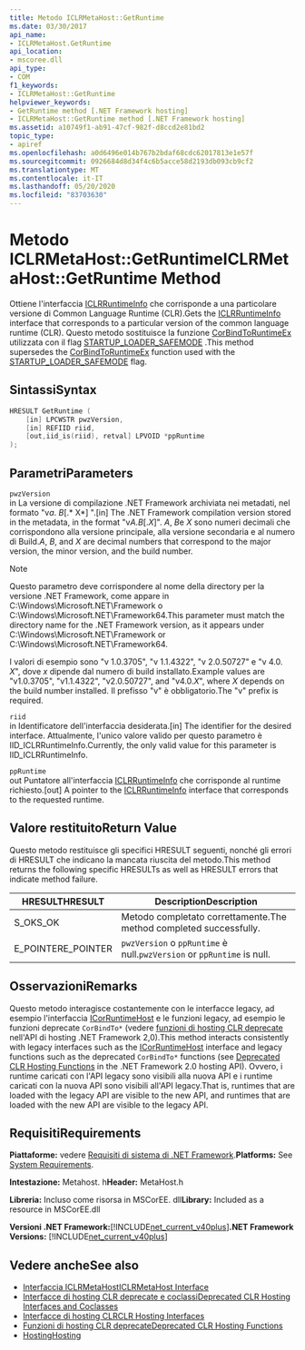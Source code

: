 ```yaml
---
title: Metodo ICLRMetaHost::GetRuntime
ms.date: 03/30/2017
api_name:
- ICLRMetaHost.GetRuntime
api_location:
- mscoree.dll
api_type:
- COM
f1_keywords:
- ICLRMetaHost::GetRuntime
helpviewer_keywords:
- GetRuntime method [.NET Framework hosting]
- ICLRMetaHost::GetRuntime method [.NET Framework hosting]
ms.assetid: a10749f1-ab91-47cf-982f-d8ccd2e81bd2
topic_type:
- apiref
ms.openlocfilehash: a0d6496e014b767b2bdaf68cdc62017813e1e57f
ms.sourcegitcommit: 0926684d8d34f4c6b5acce58d2193db093cb9cf2
ms.translationtype: MT
ms.contentlocale: it-IT
ms.lasthandoff: 05/20/2020
ms.locfileid: "83703630"
---
```

# <a name="iclrmetahostgetruntime-method"></a><span data-ttu-id="f40ae-102">Metodo ICLRMetaHost::GetRuntime</span><span class="sxs-lookup"><span data-stu-id="f40ae-102">ICLRMetaHost::GetRuntime Method</span></span>
<span data-ttu-id="f40ae-103">Ottiene l'interfaccia [ICLRRuntimeInfo](../../../../docs/framework/unmanaged-api/hosting/iclrruntimeinfo-interface.md) che corrisponde a una particolare versione di Common Language Runtime (CLR).</span><span class="sxs-lookup"><span data-stu-id="f40ae-103">Gets the [ICLRRuntimeInfo](../../../../docs/framework/unmanaged-api/hosting/iclrruntimeinfo-interface.md) interface that corresponds to a particular version of the common language runtime (CLR).</span></span> <span data-ttu-id="f40ae-104">Questo metodo sostituisce la funzione [CorBindToRuntimeEx](../../../../docs/framework/unmanaged-api/hosting/corbindtoruntimeex-function.md) utilizzata con il flag [STARTUP_LOADER_SAFEMODE](startup-flags-enumeration.md) .</span><span class="sxs-lookup"><span data-stu-id="f40ae-104">This method supersedes the [CorBindToRuntimeEx](../../../../docs/framework/unmanaged-api/hosting/corbindtoruntimeex-function.md) function used with the [STARTUP_LOADER_SAFEMODE](startup-flags-enumeration.md) flag.</span></span>  
  
## <a name="syntax"></a><span data-ttu-id="f40ae-105">Sintassi</span><span class="sxs-lookup"><span data-stu-id="f40ae-105">Syntax</span></span>  
  
```cpp  
HRESULT GetRuntime (  
    [in] LPCWSTR pwzVersion,  
    [in] REFIID riid,  
    [out,iid_is(riid), retval] LPVOID *ppRuntime  
);  
```  
  
## <a name="parameters"></a><span data-ttu-id="f40ae-106">Parametri</span><span class="sxs-lookup"><span data-stu-id="f40ae-106">Parameters</span></span>  
 `pwzVersion`  
 <span data-ttu-id="f40ae-107">in La versione di compilazione .NET Framework archiviata nei metadati, nel formato "v*a*. *B*[.\* X\*] ".</span><span class="sxs-lookup"><span data-stu-id="f40ae-107">[in] The .NET Framework compilation version stored in the metadata, in the format "v*A*.*B*[.*X*]".</span></span> <span data-ttu-id="f40ae-108">*A*, *B*e *X* sono numeri decimali che corrispondono alla versione principale, alla versione secondaria e al numero di Build.</span><span class="sxs-lookup"><span data-stu-id="f40ae-108">*A*, *B*, and *X* are decimal numbers that correspond to the major version, the minor version, and the build number.</span></span>  
  
> [!NOTE]
> <span data-ttu-id="f40ae-109">Questo parametro deve corrispondere al nome della directory per la versione .NET Framework, come appare in C:\Windows\Microsoft.NET\Framework o C:\Windows\Microsoft.NET\Framework64.</span><span class="sxs-lookup"><span data-stu-id="f40ae-109">This parameter must match the directory name for the .NET Framework version, as it appears under C:\Windows\Microsoft.NET\Framework or C:\Windows\Microsoft.NET\Framework64.</span></span>  
  
 <span data-ttu-id="f40ae-110">I valori di esempio sono "v 1.0.3705", "v 1.1.4322", "v 2.0.50727" e "v 4.0. *X*", dove *x* dipende dal numero di build installato.</span><span class="sxs-lookup"><span data-stu-id="f40ae-110">Example values are "v1.0.3705", "v1.1.4322", "v2.0.50727", and "v4.0.*X*", where *X* depends on the build number installed.</span></span> <span data-ttu-id="f40ae-111">Il prefisso "v" è obbligatorio.</span><span class="sxs-lookup"><span data-stu-id="f40ae-111">The "v" prefix is required.</span></span>  
  
 `riid`  
 <span data-ttu-id="f40ae-112">in Identificatore dell'interfaccia desiderata.</span><span class="sxs-lookup"><span data-stu-id="f40ae-112">[in] The identifier for the desired interface.</span></span> <span data-ttu-id="f40ae-113">Attualmente, l'unico valore valido per questo parametro è IID_ICLRRuntimeInfo.</span><span class="sxs-lookup"><span data-stu-id="f40ae-113">Currently, the only valid value for this parameter is IID_ICLRRuntimeInfo.</span></span>  
  
 `ppRuntime`  
 <span data-ttu-id="f40ae-114">out Puntatore all'interfaccia [ICLRRuntimeInfo](iclrruntimeinfo-interface.md) che corrisponde al runtime richiesto.</span><span class="sxs-lookup"><span data-stu-id="f40ae-114">[out] A pointer to the [ICLRRuntimeInfo](iclrruntimeinfo-interface.md) interface that corresponds to the requested runtime.</span></span>  
  
## <a name="return-value"></a><span data-ttu-id="f40ae-115">Valore restituito</span><span class="sxs-lookup"><span data-stu-id="f40ae-115">Return Value</span></span>  
 <span data-ttu-id="f40ae-116">Questo metodo restituisce gli specifici HRESULT seguenti, nonché gli errori di HRESULT che indicano la mancata riuscita del metodo.</span><span class="sxs-lookup"><span data-stu-id="f40ae-116">This method returns the following specific HRESULTs as well as HRESULT errors that indicate method failure.</span></span>  
  
|<span data-ttu-id="f40ae-117">HRESULT</span><span class="sxs-lookup"><span data-stu-id="f40ae-117">HRESULT</span></span>|<span data-ttu-id="f40ae-118">Description</span><span class="sxs-lookup"><span data-stu-id="f40ae-118">Description</span></span>|  
|-------------|-----------------|  
|<span data-ttu-id="f40ae-119">S_OK</span><span class="sxs-lookup"><span data-stu-id="f40ae-119">S_OK</span></span>|<span data-ttu-id="f40ae-120">Metodo completato correttamente.</span><span class="sxs-lookup"><span data-stu-id="f40ae-120">The method completed successfully.</span></span>|  
|<span data-ttu-id="f40ae-121">E_POINTER</span><span class="sxs-lookup"><span data-stu-id="f40ae-121">E_POINTER</span></span>|<span data-ttu-id="f40ae-122">`pwzVersion` o `ppRuntime` è null.</span><span class="sxs-lookup"><span data-stu-id="f40ae-122">`pwzVersion` or `ppRuntime` is null.</span></span>|  
  
## <a name="remarks"></a><span data-ttu-id="f40ae-123">Osservazioni</span><span class="sxs-lookup"><span data-stu-id="f40ae-123">Remarks</span></span>  
 <span data-ttu-id="f40ae-124">Questo metodo interagisce costantemente con le interfacce legacy, ad esempio l'interfaccia [ICorRuntimeHost](../../../../docs/framework/unmanaged-api/hosting/icorruntimehost-interface.md) e le funzioni legacy, ad esempio le funzioni deprecate `CorBindTo*` (vedere [funzioni di hosting CLR deprecate](deprecated-clr-hosting-functions.md) nell'API di hosting .NET Framework 2,0).</span><span class="sxs-lookup"><span data-stu-id="f40ae-124">This method interacts consistently with legacy interfaces such as the [ICorRuntimeHost](../../../../docs/framework/unmanaged-api/hosting/icorruntimehost-interface.md) interface and legacy functions such as the deprecated `CorBindTo*` functions (see [Deprecated CLR Hosting Functions](deprecated-clr-hosting-functions.md) in the .NET Framework 2.0 hosting API).</span></span> <span data-ttu-id="f40ae-125">Ovvero, i runtime caricati con l'API legacy sono visibili alla nuova API e i runtime caricati con la nuova API sono visibili all'API legacy.</span><span class="sxs-lookup"><span data-stu-id="f40ae-125">That is, runtimes that are loaded with the legacy API are visible to the new API, and runtimes that are loaded with the new API are visible to the legacy API.</span></span>  
  
## <a name="requirements"></a><span data-ttu-id="f40ae-126">Requisiti</span><span class="sxs-lookup"><span data-stu-id="f40ae-126">Requirements</span></span>  
 <span data-ttu-id="f40ae-127">**Piattaforme:** vedere [Requisiti di sistema di .NET Framework](../../get-started/system-requirements.md).</span><span class="sxs-lookup"><span data-stu-id="f40ae-127">**Platforms:** See [System Requirements](../../get-started/system-requirements.md).</span></span>  
  
 <span data-ttu-id="f40ae-128">**Intestazione:** Metahost. h</span><span class="sxs-lookup"><span data-stu-id="f40ae-128">**Header:** MetaHost.h</span></span>  
  
 <span data-ttu-id="f40ae-129">**Libreria:** Incluso come risorsa in MSCorEE. dll</span><span class="sxs-lookup"><span data-stu-id="f40ae-129">**Library:** Included as a resource in MSCorEE.dll</span></span>  
  
 <span data-ttu-id="f40ae-130">**Versioni .NET Framework:**[!INCLUDE[net_current_v40plus](../../../../includes/net-current-v40plus-md.md)]</span><span class="sxs-lookup"><span data-stu-id="f40ae-130">**.NET Framework Versions:** [!INCLUDE[net_current_v40plus](../../../../includes/net-current-v40plus-md.md)]</span></span>  
  
## <a name="see-also"></a><span data-ttu-id="f40ae-131">Vedere anche</span><span class="sxs-lookup"><span data-stu-id="f40ae-131">See also</span></span>

- [<span data-ttu-id="f40ae-132">Interfaccia ICLRMetaHost</span><span class="sxs-lookup"><span data-stu-id="f40ae-132">ICLRMetaHost Interface</span></span>](iclrmetahost-interface.md)
- [<span data-ttu-id="f40ae-133">Interfacce di hosting CLR deprecate e coclassi</span><span class="sxs-lookup"><span data-stu-id="f40ae-133">Deprecated CLR Hosting Interfaces and Coclasses</span></span>](deprecated-clr-hosting-interfaces-and-coclasses.md)
- [<span data-ttu-id="f40ae-134">Interfacce di hosting CLR</span><span class="sxs-lookup"><span data-stu-id="f40ae-134">CLR Hosting Interfaces</span></span>](clr-hosting-interfaces.md)
- [<span data-ttu-id="f40ae-135">Funzioni di hosting CLR deprecate</span><span class="sxs-lookup"><span data-stu-id="f40ae-135">Deprecated CLR Hosting Functions</span></span>](deprecated-clr-hosting-functions.md)
- [<span data-ttu-id="f40ae-136">Hosting</span><span class="sxs-lookup"><span data-stu-id="f40ae-136">Hosting</span></span>](index.md)
